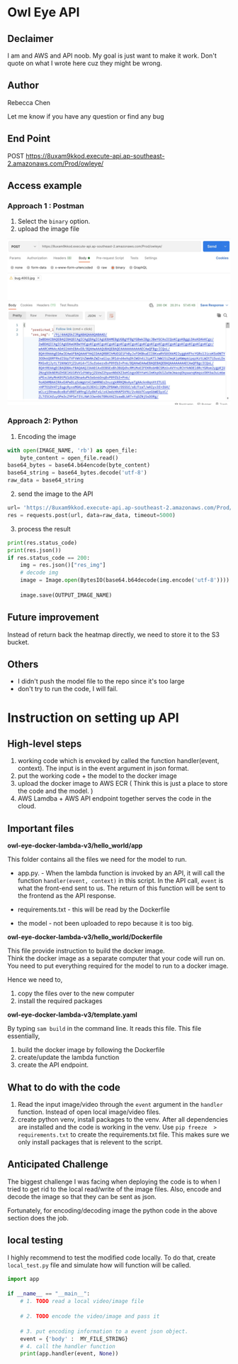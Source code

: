 # Owl Eye API 

## Declaimer

I am and AWS and API noob. My goal is just want to make it work. Don't quote on what I wrote here cuz they might be wrong. 

## Author 
Rebecca Chen

Let me know if you have any question or find any bug

## End Point 
POST https://8uxam9kkod.execute-api.ap-southeast-2.amazonaws.com/Prod/owleye/

## Access example 

### Approach 1 : Postman 
1. Select the `binary` option. 
2. upload the image file 

![image info](./owl-eye-docker-lambda-v3/postman_example.jpg)

### Approach 2: Python 
1. Encoding the image 
```python 
with open(IMAGE_NAME, 'rb') as open_file:
    byte_content = open_file.read()
base64_bytes = base64.b64encode(byte_content)
base64_string = base64_bytes.decode('utf-8')
raw_data = base64_string
```
2. send the image to the API 
```python 
url= 'https://8uxam9kkod.execute-api.ap-southeast-2.amazonaws.com/Prod/owleye/'
res = requests.post(url, data=raw_data, timeout=5000)
```

3. process the result 
```python 
print(res.status_code)
print(res.json())
if res.status_code == 200:
    img = res.json()["res_img"]
    # decode img
    image = Image.open(BytesIO(base64.b64decode(img.encode('utf-8'))))

    image.save(OUTPUT_IMAGE_NAME)
```

## Future improvement 
Instead of return back the heatmap directly, we need to store it to the S3 bucket. 

## Others 
* I didn't push the model file to the repo since it's too large 
* don't try to run the code, I will fail. 


# Instruction on setting up API 
## High-level steps 
1. working code which is envoked by called the function handler(event, context). The input is in the event argument in json format.  
2. put the working code + the model to the docker image 
3. upload the docker image to AWS ECR ( Think this is just a place to store the code and the model. ) 
4. AWS Lamdba + AWS API endpoint together serves the code in the cloud. 

## Important files 
**owl-eye-docker-lambda-v3/hello_world/app**

This folder contains all the files we need for the model to run. 
* app.py. -  When the lambda function is invoked by an API, it will call the function `handler(event, context)` in this script. 
In the API call,  `event` is what the front-end sent to us. The return of this function will be sent to the frontend as the API response. 

* requirements.txt - this will be read by the Dockerfile

* the model - not been uploaded to repo because it is too big. 



**owl-eye-docker-lambda-v3/hello_world/Dockerfile**


This file provide instruction to build the docker image.  
Think the docker image as a separate computer that your code will run on. You need to put everything required for the model to run to a docker image. 

Hence we need to, 
1. copy the files over to the new computer 
2. install the required packages 

**owl-eye-docker-lambda-v3/template.yaml** 

By typing `sam build` in the command line. It reads this file. 
This file essentially,
1. build the docker image by following the Dockerfile 
2. create/update the lambda function 
3. create the API endpoint. 

## What to do with the code 
1. Read the input image/video through the `event` argument in the `handler` function. Instead of open local image/video files. 
2. create python venv, install packages to the venv. After all dependencies are installed and the code is working in the venv. 
Use `pip freeze  > requirements.txt` to create the requirements.txt file. 
This makes sure we only install packages that is relevent to the script.  

## Anticipated Challenge

The biggest challenge I was facing when deploying the code is to when I tried to get rid to the local read/write of the image files. Also, encode and decode the image so that they can be sent as json. 

Fortunately, for encoding/decoding image the python code in the above section does the job. 

## local testing 

I highly recommend to test the modified code locally. 
To do that, create `local_test.py` file and simulate how will function will be called. 
```python
import app

if __name__ == "__main__":
    # 1. TODO read a local video/image file

    # 2. TODO encode the video/image and pass it

    # 3. put encoding information to a event json object. 
    event = {'body' :  MY_FILE_STRING}
    # 4. call the handler function 
    print(app.handler(event, None))

```

